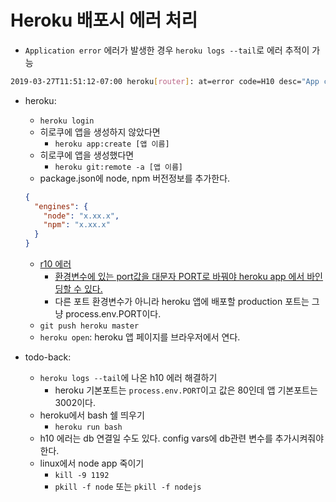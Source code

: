 # Heroku 배포시 에러 처리

- `Application error` 에러가 발생한 경우  `heroku logs --tail`로 에러 추적이 가능

```sh
2019-03-27T11:51:12-07:00 heroku[router]: at=error code=H10 desc="App crashed" method=GET path="/" host=myapp.herokuapp.com fwd=17.17.17.17 dyno= connect= service= status=503 bytes=
```

- heroku:

  - `heroku login`
  - 히로쿠에 앱을 생성하지 않았다면
    - `heroku app:create [앱 이름]`
  - 히로쿠에 앱을 생성했다면
    - `heroku git:remote -a [앱 이름]`
  - package.json에 node, npm 버전정보를 추가한다.

  ```json
  {
    "engines": {
      "node": "x.xx.x",
      "npm": "x.xx.x"
    }
  }
  ```

  - [r10 에러](https://devcenter.heroku.com/articles/error-codes#r10-boot-timeout)
    - [환경변수에 있는 port값을 대문자 PORT로 바꿔야 heroku app 에서 바인딩할 수 있다.](https://stackoverflow.com/questions/15693192/heroku-node-js-error-web-process-failed-to-bind-to-port-within-60-seconds-of)
    - 다른 포트 환경변수가 아니라 heroku 앱에 배포할 production 포트는 그냥 process.env.PORT이다.
  - `git push heroku master`
  - `heroku open`: heroku 앱 페이지를 브라우저에서 연다.

- todo-back:
  - `heroku logs --tail`에 나온 h10 에러 해결하기
    - heroku 기본포트는 `process.env.PORT`이고 값은 80인데 앱 기본포트는 3002이다.
  - heroku에서 bash 쉘 띄우기
    - `heroku run bash`
  - h10 에러는 db 연결일 수도 있다. config vars에 db관련 변수를 추가시켜줘야 한다.
  - linux에서 node app 죽이기
    - `kill -9 1192`
    - `pkill -f node` 또는 `pkill -f nodejs`
